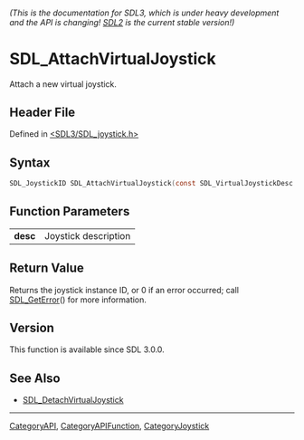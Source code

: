 ###### (This is the documentation for SDL3, which is under heavy development and the API is changing! [SDL2](https://wiki.libsdl.org/SDL2/) is the current stable version!)
# SDL_AttachVirtualJoystick

Attach a new virtual joystick.

## Header File

Defined in [<SDL3/SDL_joystick.h>](https://github.com/libsdl-org/SDL/blob/main/include/SDL3/SDL_joystick.h)

## Syntax

```c
SDL_JoystickID SDL_AttachVirtualJoystick(const SDL_VirtualJoystickDesc *desc);
```

## Function Parameters

|              |                      |
| ------------ | -------------------- |
| **desc**     | Joystick description |

## Return Value

Returns the joystick instance ID, or 0 if an error occurred; call
[SDL_GetError](SDL_GetError)() for more information.

## Version

This function is available since SDL 3.0.0.

## See Also

- [SDL_DetachVirtualJoystick](SDL_DetachVirtualJoystick)

----
[CategoryAPI](CategoryAPI), [CategoryAPIFunction](CategoryAPIFunction), [CategoryJoystick](CategoryJoystick)

